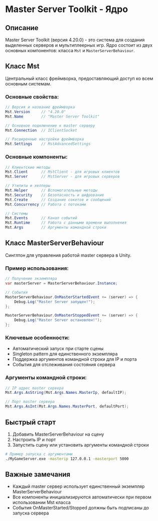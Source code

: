# Master Server Toolkit - Ядро

## Описание
Master Server Toolkit (версия 4.20.0) - это система для создания выделенных серверов и мультиплеерных игр. Ядро состоит из двух основных компонентов: класса `Mst` и `MasterServerBehaviour`.

## Класс Mst
Центральный класс фреймворка, предоставляющий доступ ко всем основным системам.

### Основные свойства:
```csharp
// Версия и название фреймворка
Mst.Version     // "4.20.0"
Mst.Name        // "Master Server Toolkit"

// Основное подключение к master серверу  
Mst.Connection  // IClientSocket

// Расширенные настройки фреймворка
Mst.Settings    // MstAdvancedSettings
```

### Основные компоненты:
```csharp
// Клиентские методы
Mst.Client      // MstClient - для игровых клиентов
Mst.Server      // MstServer - для игровых серверов

// Утилиты и хелперы
Mst.Helper      // Вспомогательные методы
Mst.Security    // Безопасность и шифрование
Mst.Create      // Создание сокетов и сообщений
Mst.Concurrency // Работа с потоками

// Системы
Mst.Events      // Канал событий
Mst.Runtime     // Работа с данными времени выполнения
Mst.Args        // Аргументы командной строки
```

## Класс MasterServerBehaviour

Синглтон для управления работой master сервера в Unity.

### Пример использования:
```csharp
// Получение экземпляра
var masterServer = MasterServerBehaviour.Instance;

// События
MasterServerBehaviour.OnMasterStartedEvent += (server) => {
    Debug.Log("Master Server запущен!");
};

MasterServerBehaviour.OnMasterStoppedEvent += (server) => {
    Debug.Log("Master Server остановлен!");
};
```

### Ключевые особенности:
- Автоматический запуск при старте сцены
- Singleton pattern для единственного экземпляра
- Поддержка аргументов командной строки для IP и порта
- События для отслеживания состояния сервера

### Аргументы командной строки:
```csharp
// IP адрес master сервера
Mst.Args.AsString(Mst.Args.Names.MasterIp, defaultIP);

// Порт master сервера  
Mst.Args.AsInt(Mst.Args.Names.MasterPort, defaultPort);
```

## Быстрый старт

1. Добавить MasterServerBehaviour на сцену
2. Настроить IP и порт
3. Запустить сцену или установить аргументы командной строки

```bash
# Пример запуска с аргументами
./MyGameServer.exe -masterip 127.0.0.1 -masterport 5000
```

## Важные замечания
- Каждый master сервер использует единственный экземпляр MasterServerBehaviour
- Все компоненты инициализируются автоматически при первом использовании Mst класса
- События OnMasterStarted/Stopped должны быть подписаны до запуска сервера
